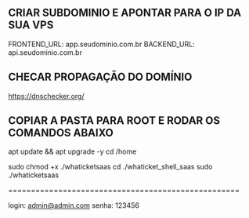 

## CRIAR SUBDOMINIO E APONTAR PARA O IP DA SUA VPS ##

FRONTEND_URL: app.seudominio.com.br
BACKEND_URL:  api.seudominio.com.br

## CHECAR PROPAGAÇÃO DO DOMÍNIO ##

https://dnschecker.org/

## COPIAR A PASTA PARA ROOT E RODAR OS COMANDOS ABAIXO ##

apt update && apt upgrade -y
cd /home

sudo chmod +x ./whaticketsaas
cd ./whaticket_shell_saas
sudo ./whaticketsaas

===================================================

login: admin@admin.com
senha: 123456